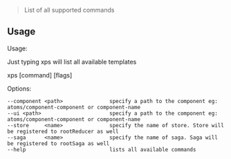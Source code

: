 > List of all supported commands

## Usage

Usage:

Just typing xps will list all available templates

xps [command] [flags]

Options:

    --component <path>               specify a path to the component eg: atoms/component-component or component-name
    --ui <path>                      specify a path to the component eg: atoms/component-component or component-name
    --store     <name>               specify the name of store. Store will be registered to rootReducer as well
    --saga      <name>               specify the name of saga. Saga will be registered to rootSaga as well
    --help                           lists all available commands
